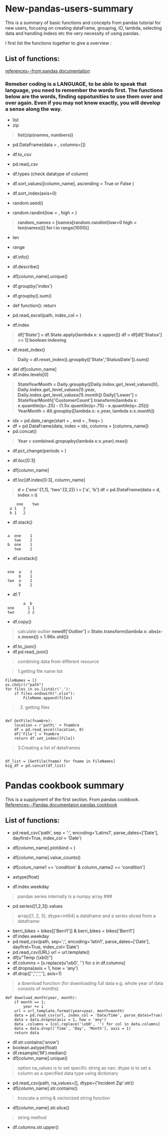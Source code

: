 # New-pandas-users-summary
This is a summary of basic functions and concepts from pandas tutorial for new users, focusing on creating dataFrame, grouping, IO, lambda, selecting data and handling indexs etc the very necessity of using pandas. 

I first list the functions together to give a overview :
## List of functions:
[references--from pandas documentation](https://pandas.pydata.org/pandas-docs/version/0.15/tutorials.html)
### **Remeber coding is a LANGUAGE, to be able to speak that language, you need to remember the words first. The functions below are the words, finding oppotunities to use them over and over again. Even if you may not know exactly, you will develop a sense along the way.** 

- list
- zip
> **list(zip(names, numbers))**
- pd.DataFrame(data = , columns=[])
- df.to_csv
- pd.read_csv
- df.types (check datatype of column)
- df.sort_values([column_name], ascending = True or False )
- df.sort_index(axis=0)

- random.seed()
- random.randint(low = , high = )

> **random_names = [names[random.randint(low=0 high = len(names))] for i in range(1000)]**

- len
- range
- df.info()
- df.describe()
- df[column_name].unique()

- df.groupby('index')
- df.groupby().sum()

- def function():
   return

- pd.read_excel(path, index_col = )
- df.index

> **df['State'] = df.State.apply(lambda x: x.upper())**
> **df = df[df['Status'] == 1] boolean indexing**

- df.reset_index()
> **Daily = df.reset_index().groupby(['State','StatusDate']).sum()**

- del df[column_name]
- df.index.levels[0]

> **StateYearMonth = Daily.groupby([Daily.index.get_level_values(0), Daily.index.get_level_values(1).year, Daily.index.get_level_values(1).month])**
> **Daily['Lower'] = StateYearMonth['CustomerCount'].transform(lambda x: x.quantile(q=.25) - (1.5x.quantile(q=.75) - x.quantile(q=.25)))**
> **YearMonth = All.groupby([lambda x: x.year, lambda x:x.month])**

- idx = pd.date_range(start = , end = , freq= )
- df = pd.DataFrame(data, index = idx, columns = [columns_name])
- pd.concat()
> **Year = combined.gropupby(lambda x:x.year).max()**
- df.pct_change(periods = )

- df.iloc[0:3]
- df[column_name]
- df.loc[df.index[0:3], column_name]

> **d = {'one':[1,1], 'two':[2,2]}**
> **i = ['a', 'b']**
> **df = pd.DataFrame(data = d, index = i)**


```
     one	two
  a	1	2
  b	1	2
```

- df.stack()

```

 a  one    1
    two    2
 b  one    1
    two    2
```

- df.unstack()

```

 one  a    1
      b    1
 two  a    2
      b    2
```

- df.T

```
        a  b
 one	  1	1
 two	  2	2
```

- df.copy()

> calculate outlier
> **newdf['Outlier'] = State.transform(lambda x: abs(x-x.mean()) > 1.96x.std())**
- df.to_json()
- df.pd.read_json()
> combining data from different resource

> 1.getting file name list


```
FileNames = []
os.chdir(r"path")
for files in os.listdir('.'):
    if files.endswith(".xlsx"):
        FileName.append(files)
```

>2. getting files

```

def GetFile(fnambre):
    location = r'path\' + fnambre
    df = pd.read_excel(location, 0)
    df['File'] = fnambre
    return df.set_index([File])
```

>3.Creating a list of dataframes

```

df_list = [GetFile(fname) for fname in FileNames]
big_df = pd.concat(df_list)
```

# Pandas cookbook summary
This is a supplyment of the first section. From pandas cookbook. 
[References--Pandas documentaion pandas cookbook](https://nbviewer.jupyter.org/github/jvns/pandas-cookbook/blob/v0.1/cookbook/Chapter%201%20-%20Reading%20from%20a%20CSV.ipynb)
## List of functions:
- pd.read_csv('path', sep = ':', encoding='Latins1', parse_dates=['Date'], dayfirst=True, index_col = 'Date')
- df[column_name].plot(kind = )
- df[column_name].value_counts()
- df[colum_name1 == 'condition' & column_name2 == 'condition']

- astype(float)
- df.index.weekday

> pandas series internally is a numpy array ###
- pd.series([1,2,3]).values
> array([1, 2, 3], dtype=int64)
> a dataframe and a series sliced from a dataframe:
- berri_bikes = bikes[['Berri1']]  &  berri_bikes = bikes['Berri1']
- df.index.weekday
- pd.read_csv(path, sep=';', encoding='latin1', parse_dates=['Date'], dayfirst=True, index_col='Date')
- pd.read_csv(URL)  url = url.template()
- df[u"Temp (\xb0)"]
- df.columns = [s.replace(u'\xb0', '') for s in df.columns]
- df.dropna(axis = 1, how = 'any')
- df.drop(['','','',''], axis=1)
> a download function (for downloading full data e.g. whole year of data consists of months)
```
def download_month(year, month):
    if month == 1;
        year += 1
    url = url_template.format(year=year, month=month)
    data = pd.read_csv(url, index_col = 'Date/Time', parse_dates=True)
    data = data.dropna(axis = 1, how = 'any')
    data .columns = [col.replace('\xb0', '') for col in data.columns]
    data = data.drop(['Time', 'Day', 'Month'], axis = 1)
    return data
```
- df.str.contains('snow')
- boolean.astype(float)
- df.resample('M').median()
- df[column_name].unique()
> option na_values is to set specific string as nan; dtype is to set a column as a specified data type using dictionary
- pd.read_csv(path, na_values=[], dtype={'Incident Zip':str})
- df[column_name].str.contains()
> truncate a string & vectorized string function 
- df[column_name].str.slice()
> string method
- df.columns.str.upper()


